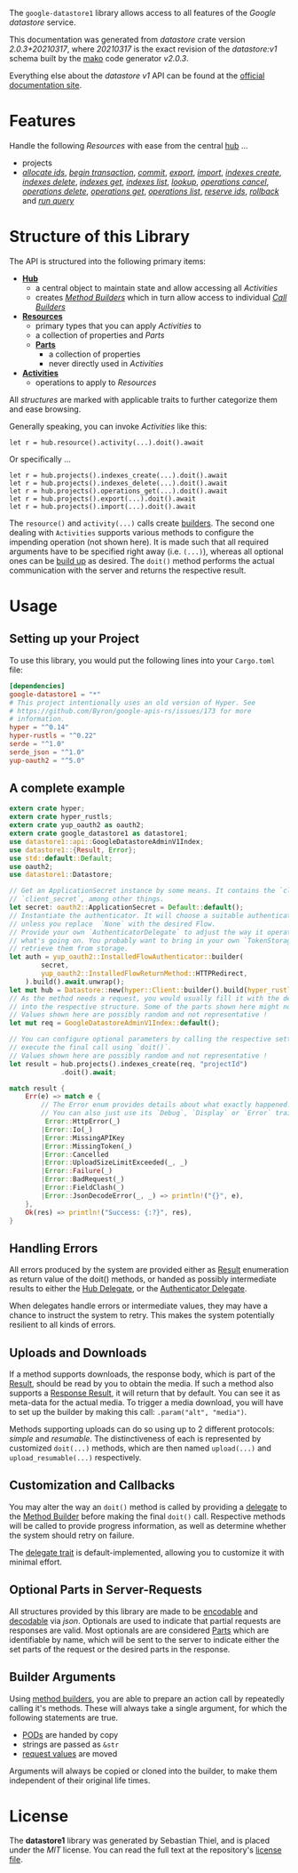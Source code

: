 <!---
DO NOT EDIT !
This file was generated automatically from 'src/mako/api/README.md.mako'
DO NOT EDIT !
-->
The `google-datastore1` library allows access to all features of the *Google datastore* service.

This documentation was generated from *datastore* crate version *2.0.3+20210317*, where *20210317* is the exact revision of the *datastore:v1* schema built by the [mako](http://www.makotemplates.org/) code generator *v2.0.3*.

Everything else about the *datastore* *v1* API can be found at the
[official documentation site](https://cloud.google.com/datastore/).
# Features

Handle the following *Resources* with ease from the central [hub](https://docs.rs/google-datastore1/2.0.3+20210317/google_datastore1/Datastore) ... 

* projects
 * [*allocate ids*](https://docs.rs/google-datastore1/2.0.3+20210317/google_datastore1/api::ProjectAllocateIdCall), [*begin transaction*](https://docs.rs/google-datastore1/2.0.3+20210317/google_datastore1/api::ProjectBeginTransactionCall), [*commit*](https://docs.rs/google-datastore1/2.0.3+20210317/google_datastore1/api::ProjectCommitCall), [*export*](https://docs.rs/google-datastore1/2.0.3+20210317/google_datastore1/api::ProjectExportCall), [*import*](https://docs.rs/google-datastore1/2.0.3+20210317/google_datastore1/api::ProjectImportCall), [*indexes create*](https://docs.rs/google-datastore1/2.0.3+20210317/google_datastore1/api::ProjectIndexeCreateCall), [*indexes delete*](https://docs.rs/google-datastore1/2.0.3+20210317/google_datastore1/api::ProjectIndexeDeleteCall), [*indexes get*](https://docs.rs/google-datastore1/2.0.3+20210317/google_datastore1/api::ProjectIndexeGetCall), [*indexes list*](https://docs.rs/google-datastore1/2.0.3+20210317/google_datastore1/api::ProjectIndexeListCall), [*lookup*](https://docs.rs/google-datastore1/2.0.3+20210317/google_datastore1/api::ProjectLookupCall), [*operations cancel*](https://docs.rs/google-datastore1/2.0.3+20210317/google_datastore1/api::ProjectOperationCancelCall), [*operations delete*](https://docs.rs/google-datastore1/2.0.3+20210317/google_datastore1/api::ProjectOperationDeleteCall), [*operations get*](https://docs.rs/google-datastore1/2.0.3+20210317/google_datastore1/api::ProjectOperationGetCall), [*operations list*](https://docs.rs/google-datastore1/2.0.3+20210317/google_datastore1/api::ProjectOperationListCall), [*reserve ids*](https://docs.rs/google-datastore1/2.0.3+20210317/google_datastore1/api::ProjectReserveIdCall), [*rollback*](https://docs.rs/google-datastore1/2.0.3+20210317/google_datastore1/api::ProjectRollbackCall) and [*run query*](https://docs.rs/google-datastore1/2.0.3+20210317/google_datastore1/api::ProjectRunQueryCall)




# Structure of this Library

The API is structured into the following primary items:

* **[Hub](https://docs.rs/google-datastore1/2.0.3+20210317/google_datastore1/Datastore)**
    * a central object to maintain state and allow accessing all *Activities*
    * creates [*Method Builders*](https://docs.rs/google-datastore1/2.0.3+20210317/google_datastore1/client::MethodsBuilder) which in turn
      allow access to individual [*Call Builders*](https://docs.rs/google-datastore1/2.0.3+20210317/google_datastore1/client::CallBuilder)
* **[Resources](https://docs.rs/google-datastore1/2.0.3+20210317/google_datastore1/client::Resource)**
    * primary types that you can apply *Activities* to
    * a collection of properties and *Parts*
    * **[Parts](https://docs.rs/google-datastore1/2.0.3+20210317/google_datastore1/client::Part)**
        * a collection of properties
        * never directly used in *Activities*
* **[Activities](https://docs.rs/google-datastore1/2.0.3+20210317/google_datastore1/client::CallBuilder)**
    * operations to apply to *Resources*

All *structures* are marked with applicable traits to further categorize them and ease browsing.

Generally speaking, you can invoke *Activities* like this:

```Rust,ignore
let r = hub.resource().activity(...).doit().await
```

Or specifically ...

```ignore
let r = hub.projects().indexes_create(...).doit().await
let r = hub.projects().indexes_delete(...).doit().await
let r = hub.projects().operations_get(...).doit().await
let r = hub.projects().export(...).doit().await
let r = hub.projects().import(...).doit().await
```

The `resource()` and `activity(...)` calls create [builders][builder-pattern]. The second one dealing with `Activities` 
supports various methods to configure the impending operation (not shown here). It is made such that all required arguments have to be 
specified right away (i.e. `(...)`), whereas all optional ones can be [build up][builder-pattern] as desired.
The `doit()` method performs the actual communication with the server and returns the respective result.

# Usage

## Setting up your Project

To use this library, you would put the following lines into your `Cargo.toml` file:

```toml
[dependencies]
google-datastore1 = "*"
# This project intentionally uses an old version of Hyper. See
# https://github.com/Byron/google-apis-rs/issues/173 for more
# information.
hyper = "^0.14"
hyper-rustls = "^0.22"
serde = "^1.0"
serde_json = "^1.0"
yup-oauth2 = "^5.0"
```

## A complete example

```Rust
extern crate hyper;
extern crate hyper_rustls;
extern crate yup_oauth2 as oauth2;
extern crate google_datastore1 as datastore1;
use datastore1::api::GoogleDatastoreAdminV1Index;
use datastore1::{Result, Error};
use std::default::Default;
use oauth2;
use datastore1::Datastore;

// Get an ApplicationSecret instance by some means. It contains the `client_id` and 
// `client_secret`, among other things.
let secret: oauth2::ApplicationSecret = Default::default();
// Instantiate the authenticator. It will choose a suitable authentication flow for you, 
// unless you replace  `None` with the desired Flow.
// Provide your own `AuthenticatorDelegate` to adjust the way it operates and get feedback about 
// what's going on. You probably want to bring in your own `TokenStorage` to persist tokens and
// retrieve them from storage.
let auth = yup_oauth2::InstalledFlowAuthenticator::builder(
        secret,
        yup_oauth2::InstalledFlowReturnMethod::HTTPRedirect,
    ).build().await.unwrap();
let mut hub = Datastore::new(hyper::Client::builder().build(hyper_rustls::HttpsConnector::with_native_roots()), auth);
// As the method needs a request, you would usually fill it with the desired information
// into the respective structure. Some of the parts shown here might not be applicable !
// Values shown here are possibly random and not representative !
let mut req = GoogleDatastoreAdminV1Index::default();

// You can configure optional parameters by calling the respective setters at will, and
// execute the final call using `doit()`.
// Values shown here are possibly random and not representative !
let result = hub.projects().indexes_create(req, "projectId")
             .doit().await;

match result {
    Err(e) => match e {
        // The Error enum provides details about what exactly happened.
        // You can also just use its `Debug`, `Display` or `Error` traits
         Error::HttpError(_)
        |Error::Io(_)
        |Error::MissingAPIKey
        |Error::MissingToken(_)
        |Error::Cancelled
        |Error::UploadSizeLimitExceeded(_, _)
        |Error::Failure(_)
        |Error::BadRequest(_)
        |Error::FieldClash(_)
        |Error::JsonDecodeError(_, _) => println!("{}", e),
    },
    Ok(res) => println!("Success: {:?}", res),
}

```
## Handling Errors

All errors produced by the system are provided either as [Result](https://docs.rs/google-datastore1/2.0.3+20210317/google_datastore1/client::Result) enumeration as return value of
the doit() methods, or handed as possibly intermediate results to either the 
[Hub Delegate](https://docs.rs/google-datastore1/2.0.3+20210317/google_datastore1/client::Delegate), or the [Authenticator Delegate](https://docs.rs/yup-oauth2/*/yup_oauth2/trait.AuthenticatorDelegate.html).

When delegates handle errors or intermediate values, they may have a chance to instruct the system to retry. This 
makes the system potentially resilient to all kinds of errors.

## Uploads and Downloads
If a method supports downloads, the response body, which is part of the [Result](https://docs.rs/google-datastore1/2.0.3+20210317/google_datastore1/client::Result), should be
read by you to obtain the media.
If such a method also supports a [Response Result](https://docs.rs/google-datastore1/2.0.3+20210317/google_datastore1/client::ResponseResult), it will return that by default.
You can see it as meta-data for the actual media. To trigger a media download, you will have to set up the builder by making
this call: `.param("alt", "media")`.

Methods supporting uploads can do so using up to 2 different protocols: 
*simple* and *resumable*. The distinctiveness of each is represented by customized 
`doit(...)` methods, which are then named `upload(...)` and `upload_resumable(...)` respectively.

## Customization and Callbacks

You may alter the way an `doit()` method is called by providing a [delegate](https://docs.rs/google-datastore1/2.0.3+20210317/google_datastore1/client::Delegate) to the 
[Method Builder](https://docs.rs/google-datastore1/2.0.3+20210317/google_datastore1/client::CallBuilder) before making the final `doit()` call. 
Respective methods will be called to provide progress information, as well as determine whether the system should 
retry on failure.

The [delegate trait](https://docs.rs/google-datastore1/2.0.3+20210317/google_datastore1/client::Delegate) is default-implemented, allowing you to customize it with minimal effort.

## Optional Parts in Server-Requests

All structures provided by this library are made to be [encodable](https://docs.rs/google-datastore1/2.0.3+20210317/google_datastore1/client::RequestValue) and 
[decodable](https://docs.rs/google-datastore1/2.0.3+20210317/google_datastore1/client::ResponseResult) via *json*. Optionals are used to indicate that partial requests are responses 
are valid.
Most optionals are are considered [Parts](https://docs.rs/google-datastore1/2.0.3+20210317/google_datastore1/client::Part) which are identifiable by name, which will be sent to 
the server to indicate either the set parts of the request or the desired parts in the response.

## Builder Arguments

Using [method builders](https://docs.rs/google-datastore1/2.0.3+20210317/google_datastore1/client::CallBuilder), you are able to prepare an action call by repeatedly calling it's methods.
These will always take a single argument, for which the following statements are true.

* [PODs][wiki-pod] are handed by copy
* strings are passed as `&str`
* [request values](https://docs.rs/google-datastore1/2.0.3+20210317/google_datastore1/client::RequestValue) are moved

Arguments will always be copied or cloned into the builder, to make them independent of their original life times.

[wiki-pod]: http://en.wikipedia.org/wiki/Plain_old_data_structure
[builder-pattern]: http://en.wikipedia.org/wiki/Builder_pattern
[google-go-api]: https://github.com/google/google-api-go-client

# License
The **datastore1** library was generated by Sebastian Thiel, and is placed 
under the *MIT* license.
You can read the full text at the repository's [license file][repo-license].

[repo-license]: https://github.com/Byron/google-apis-rsblob/main/LICENSE.md
